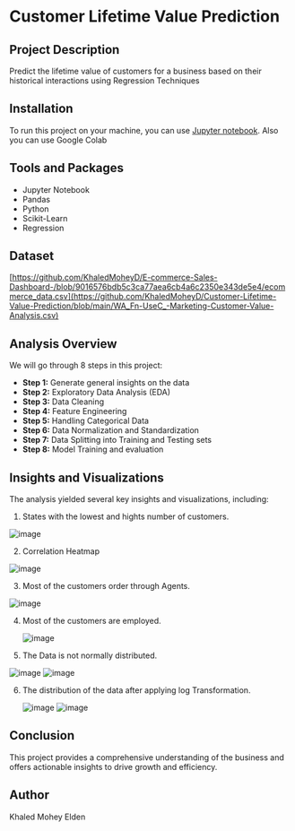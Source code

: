 # Customer Lifetime Value Prediction

## Project Description

 Predict the lifetime value of customers for a business based on their historical
 interactions using Regression Techniques

## Installation

To run this project on your machine,  you can use [Jupyter notebook](https://jupyter.org/install). Also you can use Google Colab

## Tools and Packages

- Jupyter Notebook
- Pandas
- Python
- Scikit-Learn
- Regression

## Dataset

[https://github.com/KhaledMoheyD/E-commerce-Sales-Dashboard-/blob/9016576bdb5c3ca77aea6cb4a6c2350e343de5e4/ecommerce_data.csv](https://github.com/KhaledMoheyD/Customer-Lifetime-Value-Prediction/blob/main/WA_Fn-UseC_-Marketing-Customer-Value-Analysis.csv)



## Analysis Overview
We will go through 8 steps in this project:
- **Step 1:** Generate general insights on the data
- **Step 2:** Exploratory Data Analysis (EDA)
- **Step 3:** Data Cleaning
- **Step 4:** Feature Engineering
- **Step 5:** Handling Categorical Data
- **Step 6:** Data Normalization and Standardization
- **Step 7:** Data Splitting into Training and Testing sets
- **Step 8:** Model Training and evaluation



## Insights and Visualizations

The analysis yielded several key insights and visualizations, including:



   
1.  States with the lowest and hights number of customers.
  
   ![image](https://github.com/KhaledMoheyD/Customer-Lifetime-Value-Prediction/assets/38184987/62b8c2a3-bd53-45cf-a9d5-a5c501830612)


2. Correlation Heatmap
 
  ![image](https://github.com/KhaledMoheyD/Customer-Lifetime-Value-Prediction/assets/38184987/42224fac-75fc-43ec-b263-e326af0398e0)

   
3. Most of the customers order through Agents.
   
  ![image](https://github.com/KhaledMoheyD/Customer-Lifetime-Value-Prediction/assets/38184987/0615dc9e-e585-4816-9ef2-a016a5725773)

4. Most of the customers are employed.

   ![image](https://github.com/KhaledMoheyD/Customer-Lifetime-Value-Prediction/assets/38184987/1627f9b4-a5f2-41d7-abbf-f00858262f00)

5.  The Data is not normally distributed.
 
   ![image](https://github.com/KhaledMoheyD/Customer-Lifetime-Value-Prediction/assets/38184987/a099f293-ca7d-4235-84e7-8cd95bc3436e)
   ![image](https://github.com/KhaledMoheyD/Customer-Lifetime-Value-Prediction/assets/38184987/fb76a3fd-a6ba-4990-a9f5-61f5383bf047)


6. The distribution of the data after applying log Transformation.

   ![image](https://github.com/KhaledMoheyD/Customer-Lifetime-Value-Prediction/assets/38184987/3f0d80e7-96af-45ec-b749-570b347f238a)
   ![image](https://github.com/KhaledMoheyD/Customer-Lifetime-Value-Prediction/assets/38184987/3a1eea5c-8927-4650-904f-9fe56f878d52)




## Conclusion

This project provides a comprehensive understanding of the business and offers actionable insights to drive growth and efficiency.

## Author

Khaled Mohey Elden

